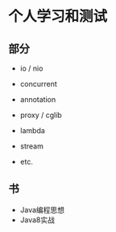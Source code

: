 # 个人学习和测试
## 部分
* io / nio
* concurrent
* annotation
* proxy / cglib
* lambda
* stream

* etc.

## 书
* Java编程思想
* Java8实战
